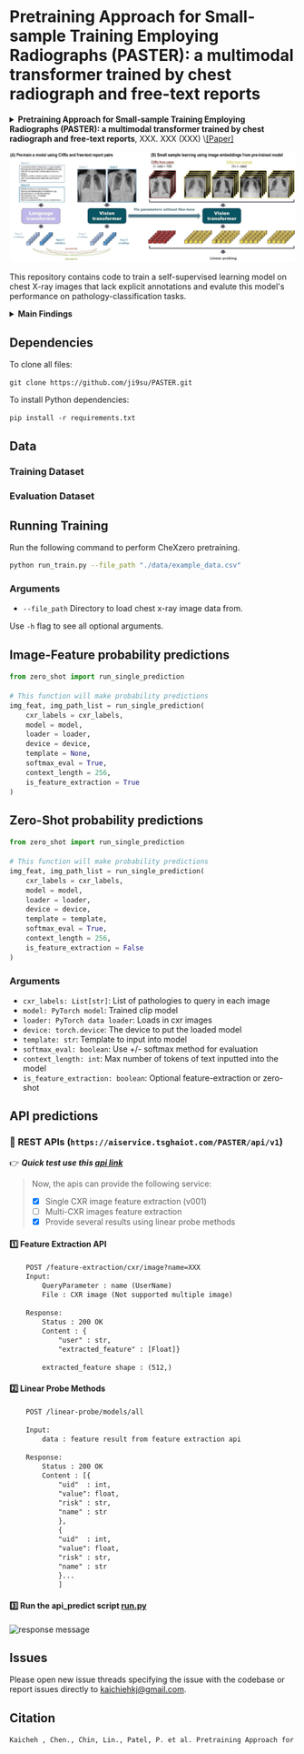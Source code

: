 # Pretraining Approach for Small-sample Training Employing Radiographs (PASTER): a multimodal transformer trained by chest radiograph and free-text reports

<details>

<summary><b>Pretraining Approach for Small-sample Training Employing Radiographs (PASTER): a multimodal transformer trained by chest radiograph and free-text reports</b>, XXX. XXX (XXX) \<a href="<https://linchin.ndmctsgh.edu.tw/>", target="blank"\>[Paper]</a></summary>

```bash
Kaicheh , Chen., Chin, Lin., Patel, P. et al. Pretraining Approach for Small-sample Training Employing Radiographs (PASTER): a multimodal transformer trained by chest radiograph and free-text reports. XXX. XXX (XXX). URL
```

</details>

![image](https://github.com/ji9su/PASTER/blob/main/image/model.jpg)

This repository contains code to train a self-supervised learning model on chest X-ray images that lack explicit annotations and evalute this model's performance on pathology-classification tasks.

<details>

<summary>
    <b>Main Findings</b>
</summary>

</details>


## Dependencies
To clone all files:

```git clone https://github.com/ji9su/PASTER.git```

To install Python dependencies:

```pip install -r requirements.txt```

## Data 
### Training Dataset


### Evaluation Dataset


## Running Training
Run the following command to perform CheXzero pretraining. 
```bash
python run_train.py --file_path "./data/example_data.csv"
```

### Arguments
* `--file_path` Directory to load chest x-ray image data from.

Use `-h` flag to see all optional arguments. 

## Image-Feature probability predictions
```python
from zero_shot import run_single_prediction

# This function will make probability predictions
img_feat, img_path_list = run_single_prediction(
    cxr_labels = cxr_labels,
    model = model, 
    loader = loader,
    device = device,
    template = None,
    softmax_eval = True,
    context_length = 256,
    is_feature_extraction = True
)
```

## Zero-Shot probability predictions
```python
from zero_shot import run_single_prediction

# This function will make probability predictions
img_feat, img_path_list = run_single_prediction(
    cxr_labels = cxr_labels,
    model = model, 
    loader = loader,
    device = device,
    template = template,
    softmax_eval = True,
    context_length = 256,
    is_feature_extraction = False
)
```
### Arguments
* `cxr_labels: List[str]`: List of pathologies to query in each image
* `model: PyTorch model`: Trained clip model
* `loader: PyTorch data loader`: Loads in cxr images
* `device: torch.device`: The device to put the loaded model
* `template: str`: Template to input into model 
* `softmax_eval: boolean`: Use +/- softmax method for evaluation
* `context_length: int`: Max number of tokens of text inputted into the model
* `is_feature_extraction: boolean`: Optional feature-extraction or zero-shot

## API predictions
###  :rocket: REST APIs (`https://aiservice.tsghaiot.com/PASTER/api/v1`)
:point_right: **_Quick test use this [api link](https://aiservice.tsghaiot.com/PASTER/api/v1/feature-extraction/)_** 
>    Now, the apis can provide the following service:
>    - [x] Single CXR image feature extraction (v001)
>    - [ ] Multi-CXR images feature extraction
>    - [x] Provide several results using linear probe methods

#### :one: Feature Extraction API
```
    POST /feature-extraction/cxr/image?name=XXX
    Input:
        QueryParameter : name (UserName)
        File : CXR image (Not supported multiple image)

    Response:
        Status : 200 OK
        Content : {
            "user" : str,
            "extracted_feature" : [Float]}
        
        extracted_feature shape : (512,)
```

#### :two: Linear Probe Methods
```
    POST /linear-probe/models/all
    
    Input:
        data : feature result from feature extraction api

    Response:
        Status : 200 OK
        Content : [{
            "uid"  : int,
            "value": float,
            "risk" : str,
            "name" : str
            },
            {
            "uid"  : int,
            "value": float,
            "risk" : str,
            "name" : str
            }...
            ]
```

#### :three: Run the api_predict script [run.py](./api_predict/run.py)

![response message](pasterapis_test.png)

## Issues
Please open new issue threads specifying the issue with the codebase or report issues directly to kaichiehkj@gmail.com.

## Citation
```bash
Kaicheh , Chen., Chin, Lin., Patel, P. et al. Pretraining Approach for Small-sample Training Employing Radiographs (PASTER): a multimodal transformer trained by chest radiograph and free-text reports. XXX. XXX (XXX). URL
```